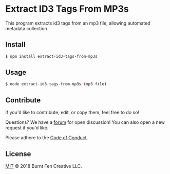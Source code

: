 # Extract ID3 Tags From MP3s
This program extracts id3 tags from an mp3 file, allowing automated metadata collection

## Install
```sh
$ npm install extract-id3-tags-from-mp3s
```

## Usage
```sh
$ node extract-id3-tags-from-mp3s (mp3 file)
```

## Contribute
If you'd like to contribute, edit, or copy them, feel free to do so!

Questions? We have a [forum](https://github.com/RichardLitt/extract-id3-tags-from-mp3s/issues/2) for open discussion! You can also open a new request if you'd like.

Please adhere to the [Code of Conduct](CODE_OF_CONDUCT.md).

## License
[MIT](LICENSE) © 2018 Burnt Fen Creative LLC.
